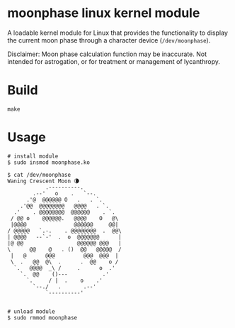 # moonphase linux kernel module

A loadable kernel module for Linux that provides the functionality to display the current moon phase through a character device (`/dev/moonphase`).

Disclaimer: Moon phase calculation function may be inaccurate. Not intended for astrogation, or for treatment or management of lycanthropy.


# Build

```
make
```


# Usage

```
# install module
$ sudo insmod moonphase.ko

$ cat /dev/moonphase          
Waning Crescent Moon 🌘
            .----------.            
        .--'   o    .   `--.        
      .'@  @@@@@@ O   .   . `.      
    .'@@  @@@@@@@@   @@@@   . `.    
  .'    . @@@@@@@@  @@@@@@    . `.  
 / @@ o    @@@@@@.   @@@@    O   @\ 
 |@@@@               @@@@@@     @@| 
/ @@@@@   `.-.    . @@@@@@@@  .  @@\
| @@@@   --`-'  .  o  @@@@@@@      |
|@ @@                 @@@@@@ @@@   |
\      @@    @   . ()  @@   @@@@@  /
 |   @      @@@         @@@  @@@  | 
 \  .   @@  @\  .      .  @@    o / 
  `.   @@@@  _\ /     .      o  .'  
    `.  @@    ()---           .'    
      `.     / |  .    o    .'      
        `--./   .       .--'        
            `----------'            


# unload module
$ sudo rmmod moonphase
```
